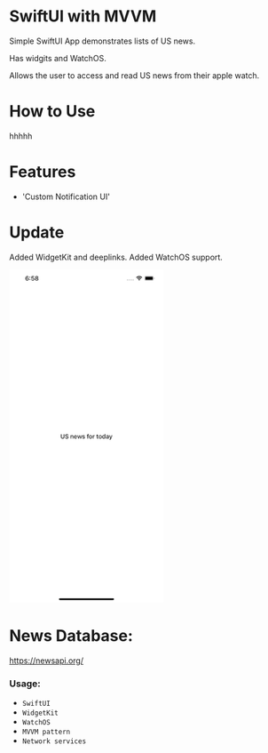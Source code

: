 # SwiftUI with MVVM

Simple SwiftUI App demonstrates lists of US news. 

Has widgits and WatchOS.

Allows the user to access and read US news from their apple watch.

# How to Use

hhhhh

# Features

* 'Custom Notification UI'





# Update
Added WidgetKit and deeplinks. Added WatchOS support.

![NewsFeed](./news2.gif "SwiftUI with MVVM")

# News Database:
https://newsapi.org/

### Usage:
* `SwiftUI`
* `WidgetKit`
* `WatchOS`
* `MVVM pattern`
* `Network services`

